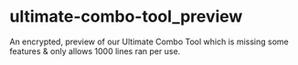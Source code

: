 # ultimate-combo-tool_preview
An encrypted, preview of our Ultimate Combo Tool which is missing some features &amp; only allows 1000 lines ran per use.

